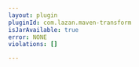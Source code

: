 ```yaml
---
layout: plugin
pluginId: com.lazan.maven-transform
isJarAvailable: true
error: NONE
violations: []

---
```


